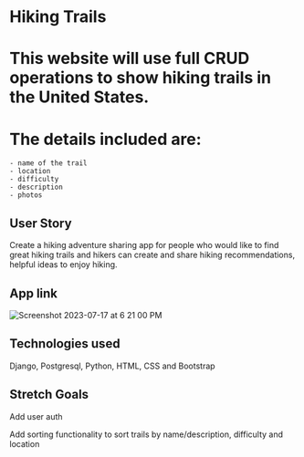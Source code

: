 #  Hiking Trails
# This website will use full CRUD operations to show hiking trails in the United States. 


# The details included are:
    - name of the trail
    - location
    - difficulty
    - description
    - photos

## User Story

Create a hiking adventure sharing app for people who would like to find great hiking trails and hikers can create and share hiking recommendations, helpful ideas to enjoy hiking.

## App link  

![Screenshot 2023-07-17 at 6 21 00 PM](https://github.com/abulfs89/express-diets/assets/132204123/612ab1d9-127f-4665-8d31-99476a98f78f)


## Technologies used
Django, Postgresql, Python, HTML, CSS and Bootstrap

## Stretch Goals
Add user auth 

Add sorting functionality to sort trails by name/description, difficulty and location
